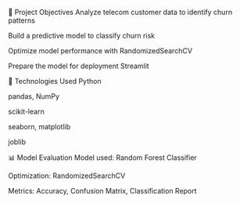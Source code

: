 📌 Project Objectives
Analyze telecom customer data to identify churn patterns

Build a predictive model to classify churn risk

Optimize model performance with RandomizedSearchCV

Prepare the model for deployment Streamlit


🔧 Technologies Used
Python

pandas, NumPy

scikit-learn

seaborn, matplotlib

joblib


📊 Model Evaluation
Model used: Random Forest Classifier

Optimization: RandomizedSearchCV

Metrics: Accuracy, Confusion Matrix, Classification Report
